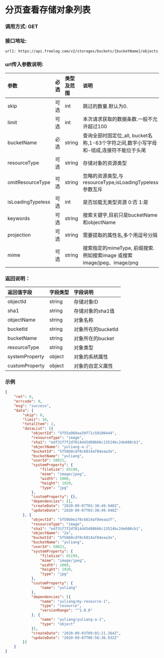 # 分页查看存储对象列表


### 调用方式: GET



### 接口地址:

```
url1: https://api.freelog.com/v2/storages/buckets/{bucketName}/objects
```



### url传入参数说明:

| 参数 | 必选 | 类型及范围 | 说明 |
| :--- | :--- | :--- | :--- |
| skip | 可选 | int  | 跳过的数量.默认为0. |
| limit | 可选| int  | 本次请求获取的数据条数.一般不允许超过100 |
| bucketName | 必选 |string | 查询全部时固定位_all, bucket名称,1-63个字符之间,数字小写字母和-组成,连接符不能位于头尾 |
| resourceType |可选 |string | 存储对象的资源类型 |
| omitResourceType | 可选 | string | 忽略的资源类型,与resourceType,isLoadingTypeless参数互斥 |
| isLoadingTypeless |可选 |int | 是否加载无类型资源 0:否 1:是 |
| keywords |可选 |string | 搜索关键字,目前只是bucketName和objectName |
| projection | 可选 | string | 需要提取的属性名,多个用逗号分隔 |
| mime | 可选 | string | 搜索指定的mimeType, 前缀搜索. 例如搜索image 或搜索image/jpeg、image/png |



### 返回说明：

| 返回值字段 | 字段类型 | 字段说明 |
| :--- | :--- | :--- |
| objectId | string | 存储对象ID |
| sha1 | string | 存储对象的sha1值 |
| objectName | string | 对象名称 |
| bucketId | string | 对象所在的bucketId |
| bucketName | string | 对象所在的bucket |
| resourceType | string | 对象类型 |
| systemProperty | object | 对象的系统属性|
| customProperty | object | 对象的自定义属性 |



### 示例

```json
{
	"ret": 0,
	"errcode": 0,
	"msg": "success",
	"data": {
		"skip": 0,
		"limit": 10,
		"totalItem": 2,
		"dataList": [{
			"objectId": "5f55a969aa39f71c50100444",
			"resourceType": "image",
			"sha1": "edf31f7f2d7814d45d08666c13524bc2de600cb1",
			"objectName": "yuliang-a-1",
			"bucketId": "5f50b0cdf0c6814af84eaa3e",
			"bucketName": "yuliang",
			"userId": 50021,
			"systemProperty": {
				"fileSize": 85199,
				"mime": "image/jpeg",
				"width": 1080,
				"height": 1920,
				"type": "jpg"
			},
			"customProperty": {},
			"dependencies": [],
			"createDate": "2020-09-07T03:30:49.948Z",
			"updateDate": "2020-09-07T03:30:49.948Z"
		}, {
			"objectId": "5f50b0e1f0c6814af84eaa3f",
			"resourceType": "image",
			"sha1": "edf31f7f2d7814d45d08666c13524bc2de600cb1",
			"objectName": "2a",
			"bucketId": "5f50b0cdf0c6814af84eaa3e",
			"bucketName": "yuliang",
			"userId": 50021,
			"systemProperty": {
				"fileSize": 85199,
				"mime": "image/jpeg",
				"width": 1080,
				"height": 1920,
				"type": "jpg"
			},
			"customProperty": {
				"name": "yuliang"
			},
			"dependencies": [{
				"name": "yuliang/my-resource-1",
				"type": "resource",
				"versionRange": "^1.0.0"
			}, {
				"name": "yuliang/yuliang-a-1",
				"type": "object"
			}],
			"createDate": "2020-09-03T09:01:21.264Z",
			"updateDate": "2020-09-07T06:56:36.932Z"
		}]
	}
}

```
